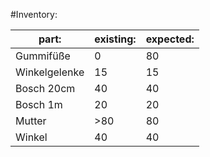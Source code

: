 #Inventory:

| part:         | existing: | expected: |
|---------------|-----------|-----------|
| Gummifüße     | 0         | 80        |
| Winkelgelenke | 15        | 15        |
| Bosch 20cm    | 40        | 40        |
| Bosch 1m      | 20        | 20        |
| Mutter        | >80       | 80        |
| Winkel        | 40        | 40        |
